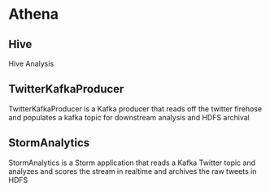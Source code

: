 # Athena

## Hive
Hive Analysis

## TwitterKafkaProducer
TwitterKafkaProducer is a Kafka producer that reads off the twitter firehose and populates a kafka topic for downstream analysis and HDFS archival

## StormAnalytics
StormAnalytics is a Storm application that reads a Kafka Twitter topic and analyzes and scores the stream in realtime and archives the raw tweets in HDFS
